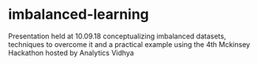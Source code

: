 # imbalanced-learning
Presentation held at 10.09.18 conceptualizing imbalanced datasets, techniques to overcome it and a practical example using the 4th Mckinsey Hackathon hosted by Analytics Vidhya
